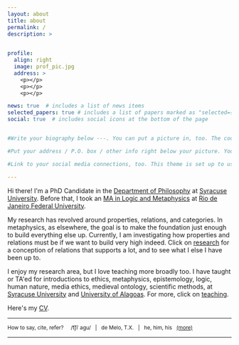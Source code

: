 ```yaml
---
layout: about
title: about
permalink: /
description: > 
  

profile:
  align: right
  image: prof_pic.jpg
  address: >
    <p></p>
    <p></p>
    <p></p>

news: true  # includes a list of news items
selected_papers: true # includes a list of papers marked as "selected={true}"
social: true  # includes social icons at the bottom of the page


#Write your biography below ---. You can put a picture in, too. The code is already in, just name your picture `prof_pic.jpg` and put it in the `img/` folder.

#Put your address / P.O. box / other info right below your picture. You can also disable any these elements by editing `profile` property of the YAML header of your `_pages/about.md`. Edit `_bibliography/papers.bib` and Jekyll will render your [publications page](/al-folio/publications/) automatically.

#Link to your social media connections, too. This theme is set up to use [Font Awesome icons](http://fortawesome.github.io/Font-Awesome/){:target="\_blank"} and [Academicons](https://jpswalsh.github.io/academicons/){:target="\_blank"}, like the ones below. Add your Facebook, Twitter, LinkedIn, Google Scholar, or just disable all of them.

---
```


Hi there! I'm a PhD Candidate in the  [Department of Philosophy](https://thecollege.syr.edu/philosophy/) at [Syracuse University](https://www.syracuse.edu/). Before that, I took an [MA in Logic and Metaphysics](https://ppglm.wordpress.com/) at [Rio de Janeiro Federal University](https://ufrj.br/en/).


My research has revolved around properties, relations, and categories. In metaphysics, as elsewhere, the goal is to make the foundation just enough to build everything else up. Currently, I am investigating how properties and relations must be if we want to build very high indeed. Click on [research](/research/) for a conception of relations that supports a lot, and to see what I else I have been up to. 


I enjoy my research area, but I love teaching more broadly too. I have taught or TA'ed for introductions to ethics, metaphysics, epistemology, logic, human nature, media ethics, medieval ontology, scientific methods, at [Syracuse University](https://thecollege.syr.edu/philosophy/) and [University of Alagoas](https://ichca.ufal.br/graduacao/filosofia/). For more, click on [teaching](/teaching/).


Here's my [CV](assets/pdf/CV.pdf). 

---
<small> How to say, cite, refer? &nbsp; &nbsp; /t͡ʃiˈ&nbsp;aɡu/ &nbsp; | &nbsp; de Melo, T.X. &nbsp; | &nbsp; he, him, his &nbsp; <a href="/moreabout/">(more)</a> 

---



